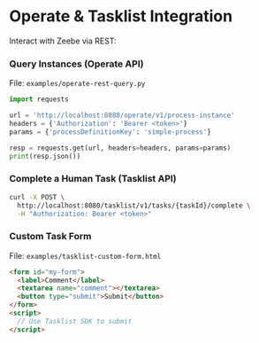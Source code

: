 # Operate & Tasklist Integration

Interact with Zeebe via REST:

### Query Instances (Operate API)
File: `examples/operate-rest-query.py`
```python
import requests

url = 'http://localhost:8080/operate/v1/process-instance'
headers = {'Authorization': 'Bearer <token>'}
params = {'processDefinitionKey': 'simple-process'}

resp = requests.get(url, headers=headers, params=params)
print(resp.json())
```

### Complete a Human Task (Tasklist API)
```bash
curl -X POST \
  http://localhost:8080/tasklist/v1/tasks/{taskId}/complete \
  -H "Authorization: Bearer <token>"
```

### Custom Task Form
File: `examples/tasklist-custom-form.html`
```html
<form id="my-form">
  <label>Comment</label>
  <textarea name="comment"></textarea>
  <button type="submit">Submit</button>
</form>
<script>
  // Use Tasklist SDK to submit
</script>
```
